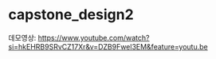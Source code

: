 # capstone_design2

데모영상: https://www.youtube.com/watch?si=hkEHRB9SRvCZ17Xr&v=DZB9Fwel3EM&feature=youtu.be
